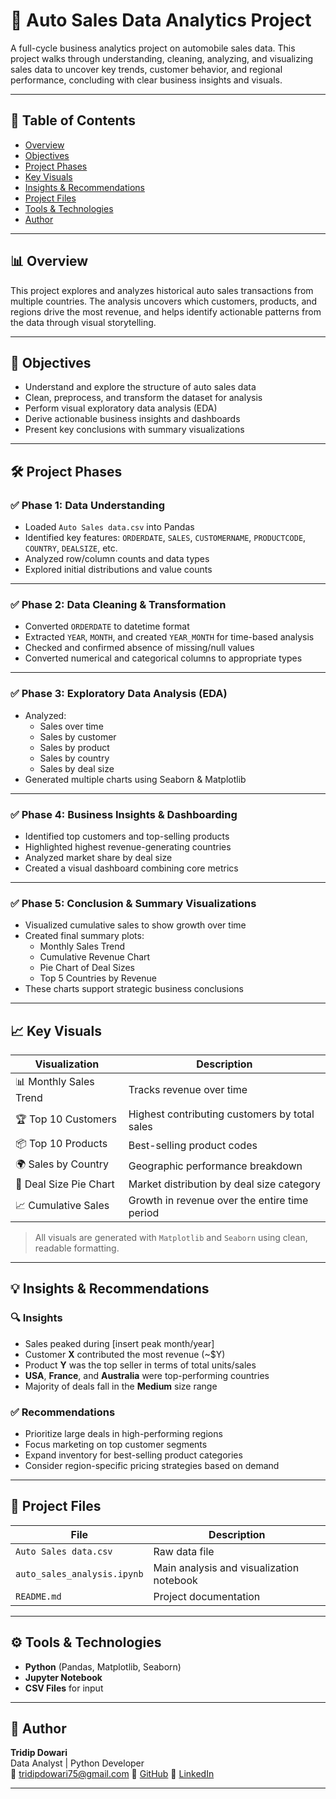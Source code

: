 # 🚗 Auto Sales Data Analytics Project

A full-cycle business analytics project on automobile sales data. This project walks through understanding, cleaning, analyzing, and visualizing sales data to uncover key trends, customer behavior, and regional performance, concluding with clear business insights and visuals.

---

## 📌 Table of Contents
- [Overview](#overview)
- [Objectives](#objectives)
- [Project Phases](#project-phases)
- [Key Visuals](#key-visuals)
- [Insights & Recommendations](#insights--recommendations)
- [Project Files](#project-files)
- [Tools & Technologies](#tools--technologies)
- [Author](#author)

---

## 📊 Overview

This project explores and analyzes historical auto sales transactions from multiple countries. The analysis uncovers which customers, products, and regions drive the most revenue, and helps identify actionable patterns from the data through visual storytelling.

---

## 🎯 Objectives

- Understand and explore the structure of auto sales data
- Clean, preprocess, and transform the dataset for analysis
- Perform visual exploratory data analysis (EDA)
- Derive actionable business insights and dashboards
- Present key conclusions with summary visualizations

---

## 🛠️ Project Phases

### ✅ Phase 1: Data Understanding
- Loaded `Auto Sales data.csv` into Pandas
- Identified key features: `ORDERDATE`, `SALES`, `CUSTOMERNAME`, `PRODUCTCODE`, `COUNTRY`, `DEALSIZE`, etc.
- Analyzed row/column counts and data types
- Explored initial distributions and value counts

---

### ✅ Phase 2: Data Cleaning & Transformation
- Converted `ORDERDATE` to datetime format
- Extracted `YEAR`, `MONTH`, and created `YEAR_MONTH` for time-based analysis
- Checked and confirmed absence of missing/null values
- Converted numerical and categorical columns to appropriate types

---

### ✅ Phase 3: Exploratory Data Analysis (EDA)
- Analyzed:
  - Sales over time
  - Sales by customer
  - Sales by product
  - Sales by country
  - Sales by deal size
- Generated multiple charts using Seaborn & Matplotlib

---

### ✅ Phase 4: Business Insights & Dashboarding
- Identified top customers and top-selling products
- Highlighted highest revenue-generating countries
- Analyzed market share by deal size
- Created a visual dashboard combining core metrics

---

### ✅ Phase 5: Conclusion & Summary Visualizations
- Visualized cumulative sales to show growth over time
- Created final summary plots:
  - Monthly Sales Trend
  - Cumulative Revenue Chart
  - Pie Chart of Deal Sizes
  - Top 5 Countries by Revenue
- These charts support strategic business conclusions

---

## 📈 Key Visuals

| Visualization                      | Description                                     |
|-----------------------------------|-------------------------------------------------|
| 📊 Monthly Sales Trend            | Tracks revenue over time                        |
| 🏆 Top 10 Customers               | Highest contributing customers by total sales   |
| 📦 Top 10 Products                | Best-selling product codes                      |
| 🌍 Sales by Country               | Geographic performance breakdown                |
| 📌 Deal Size Pie Chart            | Market distribution by deal size category       |
| 📈 Cumulative Sales               | Growth in revenue over the entire time period   |

> All visuals are generated with `Matplotlib` and `Seaborn` using clean, readable formatting.

---

## 💡 Insights & Recommendations

### 🔍 Insights
- Sales peaked during [insert peak month/year]
- Customer **X** contributed the most revenue (~$Y)
- Product **Y** was the top seller in terms of total units/sales
- **USA**, **France**, and **Australia** were top-performing countries
- Majority of deals fall in the **Medium** size range

### ✅ Recommendations
- Prioritize large deals in high-performing regions
- Focus marketing on top customer segments
- Expand inventory for best-selling product categories
- Consider region-specific pricing strategies based on demand

---

## 📁 Project Files

| File                            | Description                                  |
|---------------------------------|----------------------------------------------|
| `Auto Sales data.csv`           | Raw data file                                |
| `auto_sales_analysis.ipynb`     | Main analysis and visualization notebook     |
| `README.md`                     | Project documentation                        |

---

## ⚙️ Tools & Technologies

- **Python** (Pandas, Matplotlib, Seaborn)
- **Jupyter Notebook**
- **CSV Files** for input

---

## 👤 Author

**Tridip Dowari**  
Data Analyst | Python Developer  
📧 tridipdowari75@gmail.com 
🔗 [GitHub](https://github.com/tridipdowari)
🔗 [LinkedIn](https://linkedin.com/in/yourusername)

---

